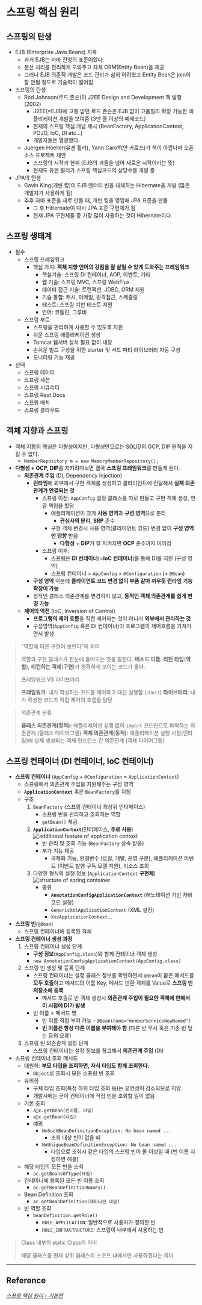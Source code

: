 # 스프링 핵심 원리
## 스프링의 탄생
- EJB (Enterprise Java Beans) 지옥
	- 과거 EJB는 자바 진영의 표준이었다.
	- 분산 처리를 편리하게 도와주고 자체 ORM(Entity Bean)을 제공
	- 그러나 EJB 의존적 개발은 코드 관리가 심히 어려웠고 Entity Bean은 join이 잘 안될 정도로 기술력이 떨어짐
- 스프링의 탄생
	- Rod Johnson(로드 존슨)이 J2EE Design and Development 책 발행 (2002)
		- J2EE(=EJB)에 고통 받던 로드 존슨은 EJB 없이 고품질의 확장 가능한 애플리케이션 개발을 보여줌 (3만 줄 이상의 예제코드)
		- 현재의 스프링 핵심 개념 제시 (BeanFactory, ApplicationContext, POJO, IoC, DI etc...)
		- 개발자들은 열광했다.
	- Juergen Hoeller(유겐 휠러), Yann Caroff(얀 카로프)가 책이 아깝다며 오픈소스 프로젝트 제안
		- 스프링의 시작과 현재 (EJB의 겨울을 넘어 새로운 시작이라는 뜻)
		- 현재도 유겐 휠러가 스프링 핵심코드의 상당수를 개발 중
- JPA의 탄생
	- Gavin King(개빈 킹)이 EJB 엔터티 빈을 대체하는 Hibernate을 개발 (많은 개발자가 사용하게 됨)
	- 추후 자바 표준을 새로 만들 때, 개빈 킹을 영입해 JPA 표준을 만듦
		- 그 후 Hibernate이 다시 JPA 표준 구현체가 됨
		- 현재 JPA 구현체들 중 가장 많이 사용하는 것이 Hibernate이다.

## 스프링 생태계
- 필수
	- 스프링 프레임워크
		- 핵심 가치: **객체 지향 언어의 강점을 잘 살릴 수 있게 도와주는 프레임워크**
			- 핵심기술: 스프링 DI 컨테이너, AOP, 이벤트, 기타
			- 웹 기술: 스프링 MVC, 스프링 WebFlux
			- 데이터 접근 기술: 트랜잭션, JDBC, ORM 지원
			- 기술 통합: 캐시, 이메일, 원격접근, 스케줄링
			- 테스트: 스프링 기반 테스트 지원
			- 언어: 코틀린, 그루비
	- 스프링 부트
		- 스프링을 편리하게 사용할 수 있도록 지원
		- 쉬운 스프링 애플리케이션 생성
		- Tomcat 웹서버 설치 필요 없이 내장
		- 손쉬운 빌드 구성을 위한 starter 및 서드 파티 라이브러리 자동 구성
		- 모니터링 기능 제공
- 선택
	- 스프링 데이터
	- 스프링 세션
	- 스프링 시큐리티
	- 스프링 Rest Docs
	- 스프링 배치
	- 스프링 클라우드

## 객체 지향과 스프링
- 객체 지향의 핵심은 다형성이지만, 다형성만으로는 SOLID의 OCP, DIP 원칙을 지킬 수 없다.
	- `MemberRepository m = new MemoryMemberRepository();`
- **다형성 + OCP, DIP**를 지키려다보면 결국 **스프링 프레임워크**를 만들게 된다.
	- **의존관계 주입** (DI, Dependency Injection)
		- **런타임**에 외부에서 구현 객체를 생성하고 클라이언트에 전달해서 **실제 의존관계가 연결되는 것**
			- 스프링 이전: `AppConfig` 설정 클래스를 따로 만들고 구현 객체 생성, 연결 책임을 할당
				- 애플리케이션이 크게 **사용 영역**과 **구성 영역**으로 분리
					- **관심사의 분리**, **SRP** 준수
				- 구현 객체 변경시 사용 영역(클라이언트 코드) 변경 없이 **구성 영역만 영향** 받음
					- **다형성** + **DIP**가 잘 지켜지면 **OCP** 준수까지 이어짐
			- 스프링 이후:
				- 스프링은 **DI 컨테이너**(=**IoC 컨테이너**)를 통해 DI를 지원 (구성 영역)
				- 스프링 컨테이너 = `AppConfig` + `@Configuration` (+ `@Bean`)
		- **구성 영역** 덕분에 **클라이언트 코드 변경 없이 부품 갈아 끼우듯 런타임 기능 확장이 가능**
		- 정적인 클래스 의존관계를 변경하지 않고, **동적인 객체 의존관계를 쉽게 변경 가능**
	- **제어의 역전** (IoC, Inversion of Control)
		- **프로그램의 제어 흐름**을 직접 제어하는 것이 아니라 **외부에서 관리하는 것**
		- 구성영역(`AppConfig` 혹은 DI 컨테이너)이 프로그램의 제어흐름을 가져가면서 발생

>"역할에 따른 구현이 보인다"의 의미
>
>역할과 구현 클래스가 한눈에 들어오는 것을 말한다.
>**메소드 이름**, **리턴 타입**(**역할**), **리턴하는 객체**(**구현**)가 명확하게 보이는 코드가 좋다.

>프레임워크 VS 라이브러리
>
>**프레임워크**: 내가 작성하는 코드를 제어하고 대신 실행함 (`JUnit`)
>**라이브러리**: 내가 작성한 코드가 직접 제어의 흐름을 담당

>의존관계 분류
>
>**클래스 의존관계(정적):** 애플리케이션 실행 없이 `import` 코드만으로 파악하는 의존관계 (클래스 다이어그램)
>**객체 의존관계(동적)**: 애플리케이션 실행 시점(런타임)에 실제 생성되는 객체 인스턴스 간 의존관계 (객체 다이어그램)

## 스프링 컨테이너 (DI 컨테이너, IoC 컨테이너)
- **스프링 컨테이너** (`AppConfig` + `@Configuration` = `ApplicationContext`)
	- 스프링에서 의존관계 주입을 지원해주는 구성 영역
	- **`ApplicationContext`** 혹은 `BeanFactory`를 지칭
	- 구조
		1. `BeanFactory` (스프링 컨테이너 최상위 인터페이스)
			- 스프링 빈을 관리하고 조회하는 역할
			- `getBean()` 제공
		2. **`ApplicationContext`**(인터페이스, **주로 사용**) 
			![additional feature of application context](../image/additional_feature_of_application_context.png)
			- 빈 관리 및 조회 기능 (`BeanFactory` 상속 받음)
			- 부가 기능 제공
				- 국제화 기능, 환경변수 (로컬, 개발, 운영 구분), 애플리케이션 이벤트 (이벤트 발행 구독 모델 지원), 리소스 조회
		3. 다양한 형식의 설정 정보 (`ApplicationContext` **구현체**)
			![structure of spring container](../image/structure_of_spring_container.png)
			- 종류
				- **`AnnotationConfigApplicationContext`** (애노테이션 기반 자바 코드 설정)
				- `GenericXmlApplicationContext` (XML 설정)
				- `XxxApplicationContext`...
- **스프링 빈**(`@Bean`)
	- 스프링 컨테이너에 등록된 객체
- **스프링 컨테이너 생성 과정**
	1. 스프링 컨테이너 생성 단계
		- **구성 정보**(`AppConfig.class`)와 함께 컨테이너 객체 생성
		- `new AnnotationConfigApplicationContext(AppConfig.class)`
	2. 스프링 빈 생성 및 등록 단계
		- 스프링 컨테이너는 설정 클래스 정보를 확인하면서 `@Bean`이 붙은 메서드를 **모두 호출**하고 메서드의 이름 Key, 메서드 반환 객체를 Value로 **스프링 빈 저장소에 등록**
			- 메서드 호출로 빈 객체 생성시 **의존관계 주입이 필요한 객체에 한해서 이 시점에 DI가 발생**
		- 빈 이름 = 메서드 명
			- 빈 이름 직접 부여 가능 - `@Bean(name="memberServiceNewNamed")`
			- **빈 이름은 항상 다른 이름을 부여해야 함** (다른 빈 무시 혹은 기존 빈 덮는 등의 오류)
	3. 스프링 빈 의존관계 설정 단계
		- 스프링 컨테이너는 설정 정보를 참고해서 **의존관계 주입** (DI)
- 스프링 컨테이너 조회 메서드
	- 대원칙: **부모 타입을 조회하면, 자식 타입도 함께 조회한다.**
		- `Object`로 조회시 모든 스프링 빈 조회
	- 유의점
		- 구체 타입 조회(특정 하위 타입 조회 등)는 유연성이 감소되므로 지양
		- 개발시에는 굳이 컨테이너에 직접 빈을 조회할 일이 없음
	- 기본 조회
		- `ac.getBean(빈이름, 타입)`
		- `ac.getBean(타입)`
		- 예외
			- `NoSuchBeanDefinitionException: No bean named ...`
				- 조회 대상 빈이 없을 때
			- `NoUniqueBeanDefinitionException: No bean named ...`
				- 타입으로 조회시 같은 타입의 스프링 빈이 둘 이상일 때 (빈 이름 지정하면 해결)
	- 해당 타입의 모든 빈을 조회
		- `ac.getBeansOfType(타입)` 
	- 컨테이너에 등록된 모든 빈 이름 조회
		- `ac.getBeanDefinitionNames()`
	- Bean Definition 조회
		- `ac.getBeanDefinition(데피니션 네임)`
	- 빈 역할 조회
		- `beanDefinition.getRole()`
			- `ROLE_APPLICATION`: 일반적으로 사용자가 정의한 빈
			- `ROLE_INFRASTRUCTURE`: 스프링이 내부에서 사용하는 빈

>Class 내부의 static Class의 의미
>
>해당 클래스를 현재 상위 클래스의 스코프 내에서만 사용하겠다는 의미



***
## Reference
*[스프링 핵심 원리 - 기본편](https://www.inflearn.com/course/%EC%8A%A4%ED%94%84%EB%A7%81-%ED%95%B5%EC%8B%AC-%EC%9B%90%EB%A6%AC-%EA%B8%B0%EB%B3%B8%ED%8E%B8)*
